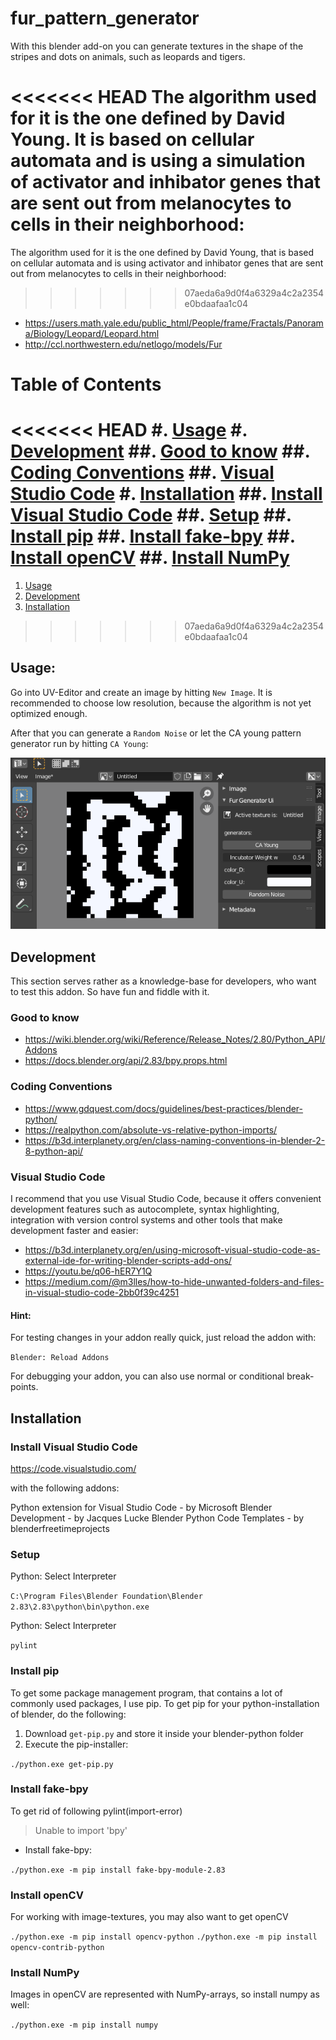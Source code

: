 # fur_pattern_generator
With this blender add-on you can generate textures in the shape of the stripes
and dots on animals, such as leopards and tigers.

<<<<<<< HEAD
The algorithm used for it is the one defined by David Young. It is based on
cellular automata and is using a simulation of activator and inhibator genes
that are sent out from melanocytes to cells in their neighborhood:
=======
The algorithm used for it is the one defined by David Young, that is based on
cellular automata and is using activator and inhibator genes that are sent out
from melanocytes to cells in their neighborhood:
>>>>>>> 07aeda6a9d0f4a6329a4c2a2354e0bdaafaa1c04
- https://users.math.yale.edu/public_html/People/frame/Fractals/Panorama/Biology/Leopard/Leopard.html
- http://ccl.northwestern.edu/netlogo/models/Fur

# Table of Contents
<<<<<<< HEAD
#. [Usage](#usage)
#. [Development](#development)
	##. [Good to know](#good-to-know)
	##. [Coding Conventions](#coding-conventions)
	##. [Visual Studio Code](#visual-studio-code)
#. [Installation](#installation)
	##. [Install Visual Studio Code](#install-visual-studio-code)
	##. [Setup](#setup)
	##. [Install pip](#install-pip)
	##. [Install fake-bpy](#install-fake-bpy)
	##. [Install openCV](#install-opencv)
	##. [Install NumPy](#install-numpy)
=======
1. [Usage](#usage)
2. [Development](#development)
3. [Installation](#installation)
>>>>>>> 07aeda6a9d0f4a6329a4c2a2354e0bdaafaa1c04

## Usage:

Go into UV-Editor and create an image by hitting `New Image`.
It is recommended to choose low resolution, because the algorithm is not yet optimized enough.

After that you can generate a `Random Noise` or let the CA young pattern generator run by hitting `CA Young`:

![example](example.png)

## Development

This section serves rather as a knowledge-base for developers,
who want to test this addon. So have fun and fiddle with it.

### Good to know

- https://wiki.blender.org/wiki/Reference/Release_Notes/2.80/Python_API/Addons
- https://docs.blender.org/api/2.83/bpy.props.html

### Coding Conventions
- https://www.gdquest.com/docs/guidelines/best-practices/blender-python/
- https://realpython.com/absolute-vs-relative-python-imports/
- https://b3d.interplanety.org/en/class-naming-conventions-in-blender-2-8-python-api/

### Visual Studio Code

I recommend that you use Visual Studio Code, because it offers convenient
development features such as autocomplete, syntax highlighting, integration
with version control systems and other tools that make development faster
and easier:

- https://b3d.interplanety.org/en/using-microsoft-visual-studio-code-as-external-ide-for-writing-blender-scripts-add-ons/
- https://youtu.be/q06-hER7Y1Q
- https://medium.com/@m3lles/how-to-hide-unwanted-folders-and-files-in-visual-studio-code-2bb0f39c4251

#### Hint:

For testing changes in your addon really quick, just reload the addon with:

`Blender: Reload Addons`

For debugging your addon, you can also use normal or conditional break-points.

## Installation

### Install Visual Studio Code

https://code.visualstudio.com/

with the following addons:

Python extension for Visual Studio Code - by Microsoft
Blender Development - by Jacques Lucke
Blender Python Code Templates - by blenderfreetimeprojects

### Setup

Python: Select Interpreter

`C:\Program Files\Blender Foundation\Blender 2.83\2.83\python\bin\python.exe`

Python: Select Interpreter

`pylint`

### Install pip

To get some package management program, that contains a lot of commonly used
packages, I use pip. To get pip for your python-installation of blender,
do the following:

1. Download `get-pip.py` and store it inside your blender-python folder
2. Execute the pip-installer:

`./python.exe get-pip.py`

### Install fake-bpy

To get rid of following pylint(import-error)
> Unable to import 'bpy'

- Install fake-bpy:

`./python.exe -m pip install fake-bpy-module-2.83`

### Install openCV

For working with image-textures, you may also want to get openCV

`./python.exe -m pip install opencv-python`
`./python.exe -m pip install opencv-contrib-python`

### Install NumPy

Images in openCV are represented with NumPy-arrays, so install numpy as well:

`./python.exe -m pip install numpy`
